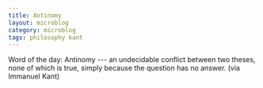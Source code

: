 ```yaml
---
title: Antinomy
layout: microblog
category: microblog
tags: philosophy kant
---
```


Word of the day: Antinomy ---  an undecidable conflict between two theses, none of which is true, simply because the question has no answer. (via Immanuel Kant)

